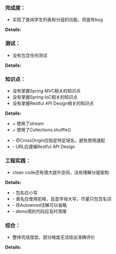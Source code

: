 ### 完成度：
* 实现了查询学生列表和分组的功能，但是有bug

__Details:__



### 测试：
* 没有包含任何测试

__Details:__



### 知识点：
* 没有掌握Spring MVC相关的知识点
* 没有掌握Spring IoC相关的知识点
* 没有掌握Restful API Design相关的知识点

__Details:__
+ \+ 使用了stream
+ \+ 使用了Collections.shuffle()
- \- @CrossOrigin应指定特定域名，避免使用通配
- \- URL应遵循Restful API Design

### 工程实践：
* clean code还有很大提升空间，没有理解分层架构

__Details:__

- \- 包名应小写
- \- 类名应使用驼峰，且首字母大写，尽量只包含名词
- \- @Autowired注解可以省略
- \- demo用的代码应及时清理

### 综合：
* 整体完成度低，部分维度无法给出准确评价

__Details:__



